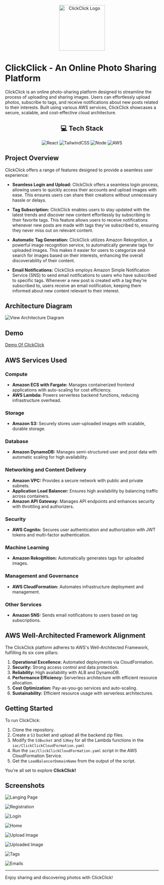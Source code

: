 <div align="center">
  <img src="https://clickclick-project.s3.amazonaws.com/logo.png" alt="ClickClick Logo" width=150 height=150>
</div>

# ClickClick - An Online Photo Sharing Platform

ClickClick is an online photo-sharing platform designed to streamline the process of uploading and sharing images. Users can effortlessly upload photos, subscribe to tags, and receive notifications about new posts related to their interests. Built using various AWS services, ClickClick showcases a secure, scalable, and cost-effective cloud architecture.

<h2 align="center">💻 Tech Stack</h2>
<p align="center">
    <img alt="React" src="https://img.shields.io/badge/react-%2320232a.svg?style=for-the-badge&logo=react&logoColor=%2361DAFB"/>
    <img alt="TailwindCSS" src="https://img.shields.io/badge/tailwindcss-%2338B2AC.svg?style=for-the-badge&logo=tailwind-css&logoColor=white">
    <img alt="Node" src="https://img.shields.io/badge/node.js-6DA55F?style=for-the-badge&logo=node.js&logoColor=white">
    <img alt="AWS" src="https://img.shields.io/badge/AWS-%23FF9900.svg?style=for-the-badge&logo=amazon-aws&logoColor=white">
</p>


## Project Overview

ClickClick offers a range of features designed to provide a seamless user experience:

- **Seamless Login and Upload:** ClickClick offers a seamless login process, allowing users to quickly access their accounts and upload images with ease. This ensures users can share their creations without unnecessary hassle or delays.

- **Tag Subscription:** ClickClick enables users to stay updated with the latest trends and discover new content effortlessly by subscribing to their favorite tags. This feature allows users to receive notifications whenever new posts are made with tags they've subscribed to, ensuring they never miss out on relevant content.

- **Automatic Tag Generation:** ClickClick utilizes Amazon Rekognition, a powerful image recognition service, to automatically generate tags for uploaded images. This makes it easier for users to categorize and search for images based on their interests, enhancing the overall discoverability of their content.

- **Email Notifications:** ClickClick employs Amazon Simple Notification Service (SNS) to send email notifications to users who have subscribed to specific tags. Whenever a new post is created with a tag they're subscribed to, users receive an email notification, keeping them informed about new content relevant to their interest.

## Architecture Diagram

![View Architecture Diagram](https://clickclick-project.s3.amazonaws.com/Arch.png)

## Demo

[Demo Of ClickClick](https://drive.google.com/file/d/1_dTFPJpqjc1OpjaQ9dugKQzxeVDpNp-7/view?usp=sharing)

## AWS Services Used

### Compute
- **Amazon ECS with Fargate:** Manages containerized frontend applications with auto-scaling for cost efficiency.
- **AWS Lambda:** Powers serverless backend functions, reducing infrastructure overhead.

### Storage
- **Amazon S3:** Securely stores user-uploaded images with scalable, durable storage.

### Database
- **Amazon DynamoDB:** Manages semi-structured user and post data with automatic scaling for high availability.

### Networking and Content Delivery
- **Amazon VPC:** Provides a secure network with public and private subnets.
- **Application Load Balancer:** Ensures high availability by balancing traffic across containers.
- **Amazon API Gateway:** Manages API endpoints and enhances security with throttling and authorizers.

### Security
- **AWS Cognito:** Secures user authentication and authorization with JWT tokens and multi-factor authentication.

### Machine Learning
- **Amazon Rekognition:** Automatically generates tags for uploaded images.

### Management and Governance
- **AWS CloudFormation:** Automates infrastructure deployment and management.

### Other Services
- **Amazon SNS:** Sends email notifications to users based on tag subscriptions.

## AWS Well-Architected Framework Alignment

The ClickClick platform adheres to AWS's Well-Architected Framework, fulfilling its six core pillars:

1. **Operational Excellence:** Automated deployments via CloudFormation.
2. **Security:** Strong access control and data protection.
3. **Reliability:** High availability with ALB and DynamoDB.
4. **Performance Efficiency:** Serverless architecture with efficient resource allocation.
5. **Cost Optimization:** Pay-as-you-go services and auto-scaling.
6. **Sustainability:** Efficient resource usage with serverless architectures.

## Getting Started

To run ClickClick:

1. Clone the repository.
2. Create a `S3` bucket and upload all the backend zip files.
3. Modify the `S3Bucket` and `S3Key` for all the Lambda functions in the `iac/ClickClickCloudFormation.yaml`
4. Run the `iac/ClickClickCloudFormation.yaml` script in the AWS CloudFormation Service.
5. Get the `LoadBalancerDomainName` from the output of the script.

You're all set to explore **ClickClick!**
## Screenshots

![Langing Page](https://clickclick-project.s3.amazonaws.com/landing-page.png)

![Registration](https://clickclick-project.s3.amazonaws.com/registration.png)

![Login](https://clickclick-project.s3.amazonaws.com/login.png)

![Home](https://clickclick-project.s3.amazonaws.com/home.png)

![Upload Image](https://clickclick-project.s3.amazonaws.com/upload-image.png)

![Uploaded Image](https://clickclick-project.s3.amazonaws.com/uploaded-image.png)

![Tags](https://clickclick-project.s3.amazonaws.com/tags-page.png)

![Emails](https://clickclick-project.s3.amazonaws.com/emails.png)

---

Enjoy sharing and discovering photos with ClickClick!
